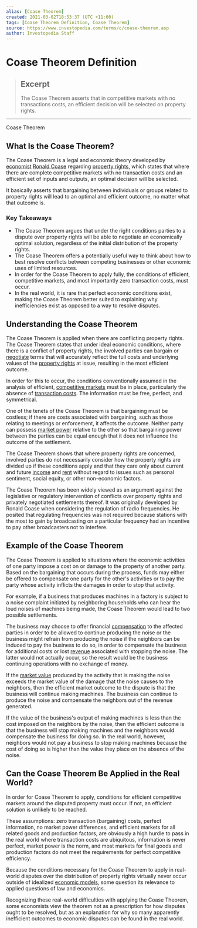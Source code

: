 ```yaml
---
alias: [Coase Theorem]
created: 2021-03-02T18:53:37 (UTC +11:00)
tags: [Coase Theorem Definition, Coase Theorem]
source: https://www.investopedia.com/terms/c/coase-theorem.asp
author: Investopedia Staff
---
```


# Coase Theorem Definition

> ## Excerpt
> The Coase Theorem asserts that in competitive markets with no transactions costs, an efficient decision will be selected on property rights.

---

Coase Theorem
## What Is the Coase Theorem?

The Coase Theorem is a legal and economic theory developed by [economist](https://www.investopedia.com/terms/e/economist.asp) [Ronald Coase](https://www.investopedia.com/terms/r/ronald-h-coase.asp) regarding [property rights](https://www.investopedia.com/terms/p/property_rights.asp), which states that where there are complete competitive markets with no transaction costs and an efficient set of inputs and outputs, an optimal decision will be selected.

It basically asserts that bargaining between individuals or groups related to property rights will lead to an optimal and efficient outcome, no matter what that outcome is.

### Key Takeaways

-   The Coase Theorem argues that under the right conditions parties to a dispute over property rights will be able to negotiate an economically optimal solution, regardless of the initial distribution of the property rights.
-   The Coase Theorem offers a potentially useful way to think about how to best resolve conflicts between competing businesses or other economic uses of limited resources.
-   In order for the Coase Theorem to apply fully, the conditions of efficient, competitive markets, and most importantly zero transaction costs, must occur.
-   In the real world, it is rare that perfect economic conditions exist, making the Coase Theorem better suited to explaining why inefficiencies exist as opposed to a way to resolve disputes.

## Understanding the Coase Theorem

The Coase Theorem is applied when there are conflicting property rights. The Coase Theorem states that under ideal economic conditions, where there is a conflict of property rights, the involved parties can bargain or [negotiate](https://www.investopedia.com/terms/n/negotiation.asp) terms that will accurately reflect the full costs and underlying values of the [property rights](https://www.investopedia.com/terms/p/property_rights.asp) at issue, resulting in the most efficient outcome.

In order for this to occur, the conditions conventionally assumed in the analysis of efficient, [competitive markets](https://www.investopedia.com/terms/p/perfectcompetition.asp) must be in place, particularly the absence of [transaction costs](https://www.investopedia.com/terms/t/transactioncosts.asp). The information must be free, perfect, and symmetrical.

One of the tenets of the Coase Theorem is that bargaining must be costless; if there are costs associated with bargaining, such as those relating to meetings or enforcement, it affects the outcome. Neither party can possess [market power](https://www.investopedia.com/terms/m/market-power.asp) relative to the other so that bargaining power between the parties can be equal enough that it does not influence the outcome of the settlement.

The Coase Theorem shows that where property rights are concerned, involved parties do not necessarily consider how the property rights are divided up if these conditions apply and that they care only about current and future [income](https://www.investopedia.com/terms/i/income.asp) and [rent](https://www.investopedia.com/renting-4689699) without regard to issues such as personal sentiment, social equity, or other non-economic factors.

The Coase Theorem has been widely viewed as an argument against the legislative or regulatory intervention of conflicts over property rights and privately negotiated settlements thereof. It was originally developed by Ronald Coase when considering the regulation of radio frequencies. He posited that regulating frequencies was not required because stations with the most to gain by broadcasting on a particular frequency had an incentive to pay other broadcasters not to interfere.

## Example of the Coase Theorem

The Coase Theorem is applied to situations where the economic activities of one party impose a cost on or damage to the property of another party. Based on the bargaining that occurs during the process, funds may either be offered to compensate one party for the other's activities or to pay the party whose activity inflicts the damages in order to stop that activity.

For example, if a business that produces machines in a factory is subject to a noise complaint initiated by neighboring households who can hear the loud noises of machines being made, the Coase Theorem would lead to two possible settlements.

The business may choose to offer financial [compensation](https://www.investopedia.com/articles/basics/04/022704.asp) to the affected parties in order to be allowed to continue producing the noise or the business might refrain from producing the noise if the neighbors can be induced to pay the business to do so, in order to compensate the business for additional costs or lost [revenue](https://www.investopedia.com/terms/r/revenue.asp) associated with stopping the noise. The latter would not actually occur, so the result would be the business continuing operations with no exchange of money.

If the [market value](https://www.investopedia.com/terms/m/marketvalue.asp) produced by the activity that is making the noise exceeds the market value of the damage that the noise causes to the neighbors, then the efficient market outcome to the dispute is that the business will continue making machines. The business can continue to produce the noise and compensate the neighbors out of the revenue generated.

If the value of the business's output of making machines is less than the cost imposed on the neighbors by the noise, then the efficient outcome is that the business will stop making machines and the neighbors would compensate the business for doing so. In the real world, however, neighbors would not pay a business to stop making machines because the cost of doing so is higher than the value they place on the absence of the noise.

## Can the Coase Theorem Be Applied in the Real World?

In order for Coase Theorem to apply, conditions for efficient competitive markets around the disputed property must occur. If not, an efficient solution is unlikely to be reached.

These assumptions: zero transaction (bargaining) costs, perfect information, no market power differences, and efficient markets for all related goods and production factors, are obviously a high hurdle to pass in the real world where transaction costs are ubiquitous, information is never perfect, market power is the norm, and most markets for final goods and production factors do not meet the requirements for perfect competitive efficiency.

Because the conditions necessary for the Coase Theorem to apply in real-world disputes over the distribution of property rights virtually never occur outside of idealized [economic models](https://www.investopedia.com/ask/answers/032515/why-do-economists-build-assumptions-their-economic-models.asp), some question its relevance to applied questions of law and economics.

Recognizing these real-world difficulties with applying the Coase Theorem, some economists view the theorem not as a prescription for how disputes ought to be resolved, but as an explanation for why so many apparently inefficient outcomes to economic disputes can be found in the real world.
